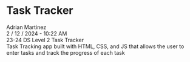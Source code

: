 # Task Tracker

Adrian Martinez<br>
2 / 12 / 2024 - 10:22 AM<br>
23-24 DS Level 2 Task Tracker<br>
Task Tracking app built with HTML, CSS, and JS that allows the user to enter tasks and track the progress of each task<br>